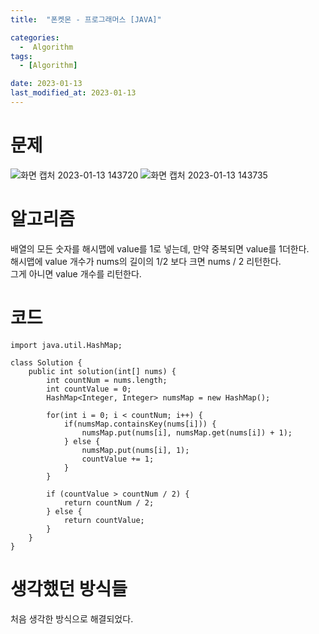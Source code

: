 ```yaml
---
title:  "폰켓몬 - 프로그래머스 [JAVA]"

categories:
  -  Algorithm
tags:
  - [Algorithm]

date: 2023-01-13
last_modified_at: 2023-01-13
---
```

# 문제
![화면 캡처 2023-01-13 143720](https://user-images.githubusercontent.com/86303312/212246016-4a6394e7-a013-4b29-99c1-a9525f6886be.png)
![화면 캡처 2023-01-13 143735](https://user-images.githubusercontent.com/86303312/212246040-6b156338-977e-4fa0-ac2e-7e90414cc47d.png)

# 알고리즘
배열의 모든 숫자를 해시맵에 value를 1로 넣는데, 만약 중복되면 value를 1더한다.  
해시맵에 value 개수가 nums의 길이의 1/2 보다 크면 nums / 2 리턴한다.  
그게 아니면 value 개수를 리턴한다.  

# 코드
```
import java.util.HashMap;

class Solution {
    public int solution(int[] nums) {
        int countNum = nums.length;
        int countValue = 0;
        HashMap<Integer, Integer> numsMap = new HashMap();
        
        for(int i = 0; i < countNum; i++) {
            if(numsMap.containsKey(nums[i])) {
                numsMap.put(nums[i], numsMap.get(nums[i]) + 1);
            } else {
                numsMap.put(nums[i], 1);
                countValue += 1;
            }
        }
        
        if (countValue > countNum / 2) {
            return countNum / 2;
        } else {
            return countValue;
        }
    }
}
```

# 생각했던 방식들
처음 생각한 방식으로 해결되었다. 